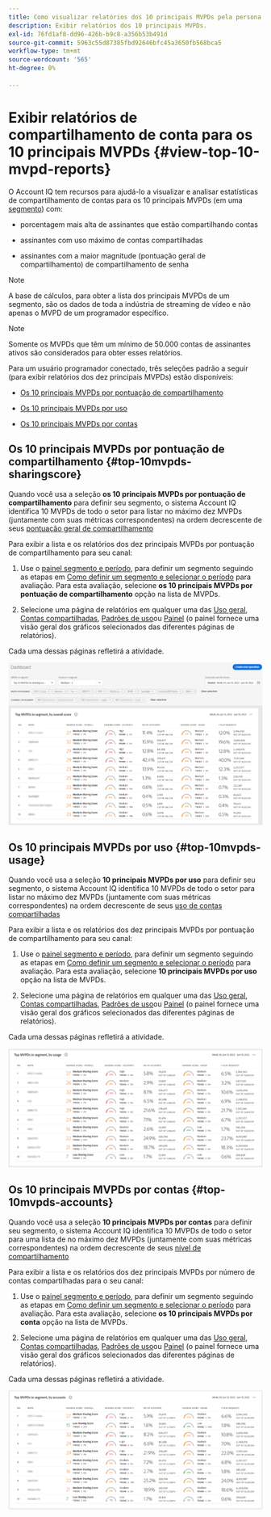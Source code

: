 ```yaml
---
title: Como visualizar relatórios dos 10 principais MVPDs pela persona do programador.
description: Exibir relatórios dos 10 principais MVPDs.
exl-id: 76fd1af8-dd96-426b-b9c8-a356b53b491d
source-git-commit: 5963c55d87385fbd92646bfc45a3650fb568bca5
workflow-type: tm+mt
source-wordcount: '565'
ht-degree: 0%

---
```


# Exibir relatórios de compartilhamento de conta para os 10 principais MVPDs <!--and Programmers--> {#view-top-10-mvpd-reports}

O Account IQ tem recursos para ajudá-lo a visualizar e analisar estatísticas de compartilhamento de contas para os 10 principais MVPDs (em uma [segmento](/help/AccountIQ/product-concepts.md#segmet-def)) com:

* porcentagem mais alta de assinantes que estão compartilhando contas

* assinantes com uso máximo de contas compartilhadas

* assinantes com a maior magnitude (pontuação geral de compartilhamento) de compartilhamento de senha

>[!NOTE]
>
>A base de cálculos, para obter a lista dos principais MVPDs de um segmento, são os dados de toda a indústria de streaming de vídeo e não apenas o MVPD de um programador específico.

>[!NOTE]
>
>Somente os MVPDs que têm um mínimo de 50.000 contas de assinantes ativos são considerados para obter esses relatórios.

Para um usuário programador conectado, três seleções padrão a seguir (para exibir relatórios dos dez principais MVPDs) estão disponíveis:

* [Os 10 principais MVPDs por pontuação de compartilhamento](#top-10mvpds-sharingscore)

* [Os 10 principais MVPDs por uso](#top-10mvpds-usage)

* [Os 10 principais MVPDs por contas](#top-10mvpds-accounts)

## Os 10 principais MVPDs por pontuação de compartilhamento {#top-10mvpds-sharingscore}

Quando você usa a seleção **os 10 principais MVPDs por pontuação de compartilhamento** para definir seu segmento, o sistema Account IQ identifica 10 MVPDs de todo o setor para listar no máximo dez MVPDs (juntamente com suas métricas correspondentes) na ordem decrescente de seus [pontuação geral de compartilhamento](/help/AccountIQ/product-concepts.md#overall-sharing-score)

Para exibir a lista e os relatórios dos dez principais MVPDs por pontuação de compartilhamento para seu canal:

1. Use o [painel segmento e período](/help/AccountIQ/segments-timeframe.md), para definir um segmento seguindo as etapas em [Como definir um segmento e selecionar o período](/help/AccountIQ/howto-select-segment-timeframe.md) para avaliação. Para esta avaliação, selecione **os 10 principais MVPDs por pontuação de compartilhamento** opção na lista de MVPDs.

1. Selecione uma página de relatórios em qualquer uma das [Uso geral](/help/AccountIQ/general-usage-reports.md), [Contas compartilhadas](/help/AccountIQ/shared-acc-reports.md), [Padrões de uso](/help/AccountIQ/usage-patterns.md)ou [Painel](/help/AccountIQ/dashboard.md) (o painel fornece uma visão geral dos gráficos selecionados das diferentes páginas de relatórios).

Cada uma dessas páginas refletirá a atividade.

![](assets/top-ten-mvpds-overallscore.png)

## Os 10 principais MVPDs por uso {#top-10mvpds-usage}

Quando você usa a seleção **10 principais MVPDs por uso** para definir seu segmento, o sistema Account IQ identifica 10 MVPDs de todo o setor para listar no máximo dez MVPDs (juntamente com suas métricas correspondentes) na ordem decrescente de seus [uso de contas compartilhadas](/help/AccountIQ/product-concepts.md)

Para exibir a lista e os relatórios dos dez principais MVPDs por pontuação de compartilhamento para seu canal:

1. Use o [painel segmento e período](/help/AccountIQ/segments-timeframe.md), para definir um segmento seguindo as etapas em [Como definir um segmento e selecionar o período](/help/AccountIQ/howto-select-segment-timeframe.md) para avaliação. Para esta avaliação, selecione **10 principais MVPDs por uso** opção na lista de MVPDs.

1. Selecione uma página de relatórios em qualquer uma das [Uso geral](/help/AccountIQ/general-usage-reports.md), [Contas compartilhadas](/help/AccountIQ/shared-acc-reports.md), [Padrões de uso](/help/AccountIQ/usage-patterns.md)ou [Painel](/help/AccountIQ/dashboard.md) (o painel fornece uma visão geral dos gráficos selecionados das diferentes páginas de relatórios).

Cada uma dessas páginas refletirá a atividade.

![](assets/top-ten-mvpds-usage.png)

## Os 10 principais MVPDs por contas {#top-10mvpds-accounts}

Quando você usa a seleção **10 principais MVPDs por contas** para definir seu segmento, o sistema Account IQ identifica 10 MVPDs de todo o setor para uma lista de no máximo dez MVPDs (juntamente com suas métricas correspondentes) na ordem decrescente de seus [nível de compartilhamento](/help/AccountIQ/product-concepts.md)

Para exibir a lista e os relatórios dos dez principais MVPDs por número de contas compartilhadas para o seu canal:

1. Use o [painel segmento e período](/help/AccountIQ/segments-timeframe.md), para definir um segmento seguindo as etapas em [Como definir um segmento e selecionar o período](/help/AccountIQ/howto-select-segment-timeframe.md) para avaliação. Para esta avaliação, selecione **os 10 principais MVPDs por conta** opção na lista de MVPDs.

1. Selecione uma página de relatórios em qualquer uma das [Uso geral](/help/AccountIQ/general-usage-reports.md), [Contas compartilhadas](/help/AccountIQ/shared-acc-reports.md), [Padrões de uso](/help/AccountIQ/usage-patterns.md)ou [Painel](/help/AccountIQ/dashboard.md) (o painel fornece uma visão geral dos gráficos selecionados das diferentes páginas de relatórios).

Cada uma dessas páginas refletirá a atividade.

![](assets/top-ten-mvpds-accounts.png)
